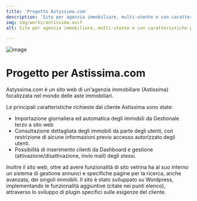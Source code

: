 ```yaml
---
title: 'Progetto Astyssima.com'
description: 'Sito per agenzia immobiliare, multi-utente e con caratteristiche personalizzate.'
img: img/works/astissima.avif
alt: Sito per agenzia immobiliare, multi-utente e con caratteristiche personalizzate.

---
```


<!-- Content of the page -->
![image](/img/works/astissima.avif)


# Progetto per Astissima.com
   

Astyssima.com è un sito web di un'agenzia immobiliare (Astissima) focalizzata nel mondo delle aste immobiliari. 

Le principali caratteristiche richieste dal cliente Astissima sono state:
* Importazione giornaliera ed automatica degli immobili da Gestionale terzo a sito web  
* Consultazione dettagliata degli immobili da parte degli utenti, con restrizione di alcune informazioni previo accesso autorizzato degli utenti.
* Possibilità di inserimento clienti da Dashboard e gestione (attivazione/disattivazione, invio mail) degli stessi. 

Inoltre il sito web, oltre ad avere funzionalità di sito vetrina ha al suo interno un sistema di gestione annunci e specifiche pagine per la ricerca, anche avanzata, dei singoli immobili. 
Il sito è stato sviluppato su Wordpress, implementando le funzionalità aggiuntive (citate nei punti elenco), attraverso lo sviluppo di plugin specifici sulle esigenze del cliente. 


    



